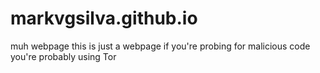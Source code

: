 # markvgsilva.github.io
muh webpage
this is just a webpage
if you're probing for malicious code you're probably using Tor
